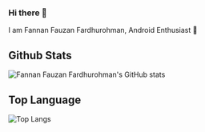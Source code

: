 ### Hi there 👋

I am Fannan Fauzan Fardhurohman, Android Enthusiast 📱

## Github Stats
![Fannan Fauzan Fardhurohman's GitHub stats](https://github-readme-stats.vercel.app/api?username=Fannan-Fauzan-Fardhurohman&show_icons=true&theme=radical)

## Top Language
![Top Langs](https://github-readme-stats.vercel.app/api/top-langs/?username=fannan-fauzan-fardhurohman&show_icons=true&theme=radical)
